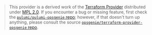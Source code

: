 > This provider is a derived work of the [Terraform Provider](https://github.com/opsgenie/terraform-provider-opsgenie)
> distributed under [MPL 2.0](https://www.mozilla.org/en-US/MPL/2.0/). If you encounter a bug or missing feature,
> first check the [`pulumi/pulumi-opsgenie` repo](https://github.com/pulumi/pulumi-opsgenie/issues); however, if that doesn't turn up anything,
> please consult the source [`opsgenie/terraform-provider-opsgenie` repo](https://github.com/opsgenie/terraform-provider-opsgenie/issues).
